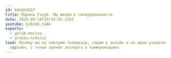 ```yaml
---
id: k0zbhUG5f
title: Марина Голуб. Мы живем в гиперреальности.
date: 2020-04-14T19:03:55.226Z
youtube: 6J6zmE_zGAk
experts:
  - golub-marina
  - grekov-nikolai
lead: Почему мы не смотрим телевизор, сидим в онлайн и не ищем развития в
  оффлайн, с точки зрения эксперта в коммуникациях
---
```

